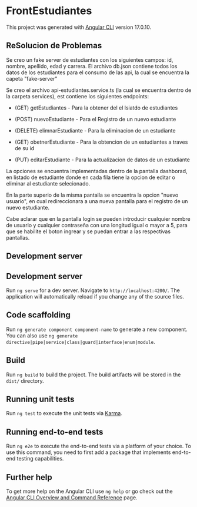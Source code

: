 # FrontEstudiantes

This project was generated with [Angular CLI](https://github.com/angular/angular-cli) version 17.0.10.

## ReSolucion de Problemas

Se creo un fake server de estudiantes con los siguientes campos: id, nombre, apellido, edad y carrera. El archivo db.json contiene
todos los datos de los estudiantes para el consumo de las api, la cual se encuentra la capeta "fake-server"

Se creo el archivo api-estudiantes.service.ts (la cual se encuentra dentro de la carpeta services), est contiene los siguientes endpoints:

* (GET) getEstudiantes - Para la obtener del el lsiatdo de estudiantes

* (POST) nuevoEstudiante - Para el Registro de un nuevo estudiante

* (DELETE) elimnarEstudiante - Para la eliminacion de un estudiante

* (GET) obetnerEstudiante - Para la obtencion de un estudiantes a traves de su id

* (PUT) editarEstudiante - Para la actualizacion de datos de un estudiante

La opciones se encuentra implementadas dentro de la pantalla dashborad, en listado de estudiante donde en cada fila tiene la opcion de editar o eliminar al estudiante selecionado.

En la parte superio de la misma pantalla se encuentra la opcion "nuevo usuario", en cual redireccionara a una nueva pantalla para el registro de un nuevo estudiante.

Cabe aclarar que en la pantalla login se pueden introducir cualquier nombre de usuario y cualquier contraseña con una longitud igual o mayor a 5, para que se habilite el boton ingrear y se puedan entrar a las respectivas pantallas.

## Development server

## Development server

Run `ng serve` for a dev server. Navigate to `http://localhost:4200/`. The application will automatically reload if you change any of the source files.

## Code scaffolding

Run `ng generate component component-name` to generate a new component. You can also use `ng generate directive|pipe|service|class|guard|interface|enum|module`.

## Build

Run `ng build` to build the project. The build artifacts will be stored in the `dist/` directory.

## Running unit tests

Run `ng test` to execute the unit tests via [Karma](https://karma-runner.github.io).

## Running end-to-end tests

Run `ng e2e` to execute the end-to-end tests via a platform of your choice. To use this command, you need to first add a package that implements end-to-end testing capabilities.

## Further help

To get more help on the Angular CLI use `ng help` or go check out the [Angular CLI Overview and Command Reference](https://angular.io/cli) page.
